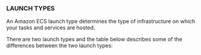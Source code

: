 ### **LAUNCH TYPES**

An Amazon ECS launch type determines the type of infrastructure on which your tasks and services are hosted. 

There are two launch types and the table below describes some of the differences between the two launch types:
